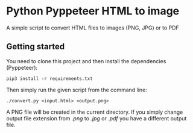 # Python Pyppeteer HTML to image
A simple script to convert HTML files to images (PNG, JPG) or to PDF

## Getting started
You need to clone this project and then install the dependencies (Pyppeteer):

```
pip3 install -r requirements.txt
```

Then simply run the given script from the command line:

```
./convert.py <input.html> <output.png>
```

A PNG file will be created in the current directory. If you simply 
change output file extension from *.png* to *.jpg* or *.pdf* you have a different output file.
